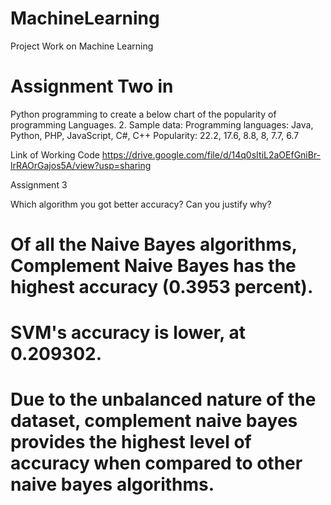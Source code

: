 # MachineLearning
Project Work on Machine Learning


# Assignment Two in 


Python programming to create a below chart of the popularity of programming Languages.
2. Sample data:
Programming languages: Java, Python, PHP, JavaScript, C#, C++
Popularity: 22.2, 17.6, 8.8, 8, 7.7, 6.7

Link of Working Code 
https://drive.google.com/file/d/14q0sItiL2aOEfGniBr-lrRAOrGajos5A/view?usp=sharing

Assignment 3

Which algorithm you got better accuracy? Can you justify why?

# Of all the Naive Bayes algorithms, Complement Naive Bayes has the highest accuracy (0.3953 percent).
# SVM's accuracy is lower, at 0.209302.
# Due to the unbalanced nature of the dataset, complement naive bayes provides the highest level of accuracy when compared to other naive bayes algorithms.
